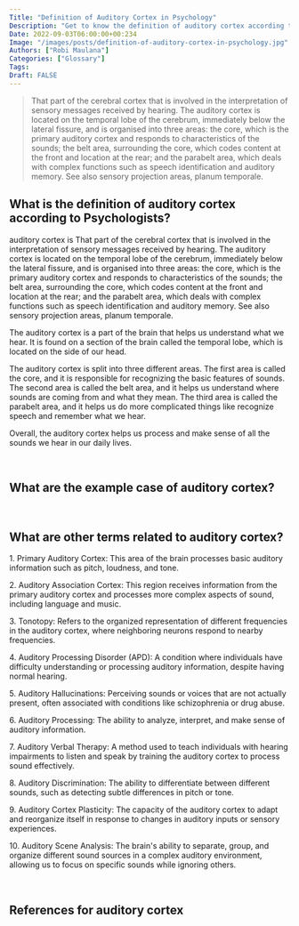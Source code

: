 ```yaml
---
Title: "Definition of Auditory Cortex in Psychology"
Description: "Get to know the definition of auditory cortex according to psychologists."
Date: 2022-09-03T06:00:00+00:234
Image: "/images/posts/definition-of-auditory-cortex-in-psychology.jpg"
Authors: ["Robi Maulana"]
Categories: ["Glossary"]
Tags: 
Draft: FALSE
---
```





> That part of the cerebral cortex that is involved in the interpretation of sensory messages received by hearing. The auditory cortex is located on the temporal lobe of the cerebrum, immediately below the lateral fissure, and is organised into three areas: the core, which is the primary auditory cortex and responds to characteristics of the sounds; the belt area, surrounding the core, which codes content at the front and location at the rear; and the parabelt area, which deals with complex functions such as speech identification and auditory memory. See also sensory projection areas, planum temporale.

## What is the definition of auditory cortex according to Psychologists?

auditory cortex is That part of the cerebral cortex that is involved in the interpretation of sensory messages received by hearing. The auditory cortex is located on the temporal lobe of the cerebrum, immediately below the lateral fissure, and is organised into three areas: the core, which is the primary auditory cortex and responds to characteristics of the sounds; the belt area, surrounding the core, which codes content at the front and location at the rear; and the parabelt area, which deals with complex functions such as speech identification and auditory memory. See also sensory projection areas, planum temporale.

The auditory cortex is a part of the brain that helps us understand what we hear. It is found on a section of the brain called the temporal lobe, which is located on the side of our head.

The auditory cortex is split into three different areas. The first area is called the core, and it is responsible for recognizing the basic features of sounds. The second area is called the belt area, and it helps us understand where sounds are coming from and what they mean. The third area is called the parabelt area, and it helps us do more complicated things like recognize speech and remember what we hear.

Overall, the auditory cortex helps us process and make sense of all the sounds we hear in our daily lives.

 

## What are the example case of auditory cortex?

 

## What are other terms related to auditory cortex?

1\. Primary Auditory Cortex: This area of the brain processes basic auditory information such as pitch, loudness, and tone.

2\. Auditory Association Cortex: This region receives information from the primary auditory cortex and processes more complex aspects of sound, including language and music.

3\. Tonotopy: Refers to the organized representation of different frequencies in the auditory cortex, where neighboring neurons respond to nearby frequencies.

4\. Auditory Processing Disorder (APD): A condition where individuals have difficulty understanding or processing auditory information, despite having normal hearing.

5\. Auditory Hallucinations: Perceiving sounds or voices that are not actually present, often associated with conditions like schizophrenia or drug abuse.

6\. Auditory Processing: The ability to analyze, interpret, and make sense of auditory information.

7\. Auditory Verbal Therapy: A method used to teach individuals with hearing impairments to listen and speak by training the auditory cortex to process sound effectively.

8\. Auditory Discrimination: The ability to differentiate between different sounds, such as detecting subtle differences in pitch or tone.

9\. Auditory Cortex Plasticity: The capacity of the auditory cortex to adapt and reorganize itself in response to changes in auditory inputs or sensory experiences.

10\. Auditory Scene Analysis: The brain's ability to separate, group, and organize different sound sources in a complex auditory environment, allowing us to focus on specific sounds while ignoring others.

 

## References for auditory cortex
